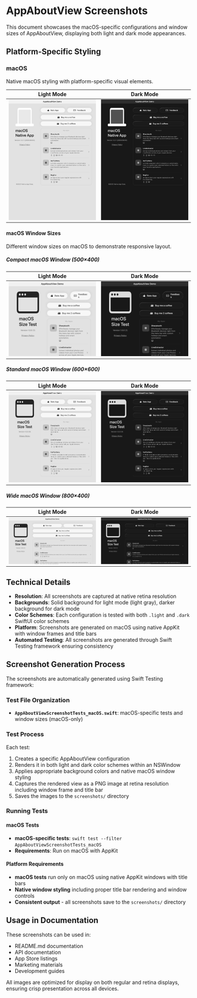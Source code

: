 # AppAboutView Screenshots

This document showcases the macOS-specific configurations and window sizes of AppAboutView, displaying both light and dark mode appearances.

## Platform-Specific Styling

### macOS
Native macOS styling with platform-specific visual elements.

| Light Mode | Dark Mode |
|------------|-----------|
| ![macOS Light](screenshots/AppAboutView_macOS_Light.png) | ![macOS Dark](screenshots/AppAboutView_macOS_Dark.png) |

#### macOS Window Sizes
Different window sizes on macOS to demonstrate responsive layout.

##### Compact macOS Window (500×400)
| Light Mode | Dark Mode |
|------------|-----------|
| ![macOS Compact Light](screenshots/AppAboutView_macOS_Size_Compact_500x400_Light.png) | ![macOS Compact Dark](screenshots/AppAboutView_macOS_Size_Compact_500x400_Dark.png) |

##### Standard macOS Window (600×600)  
| Light Mode | Dark Mode |
|------------|-----------|
| ![macOS Standard Light](screenshots/AppAboutView_macOS_Size_Standard_600x600_Light.png) | ![macOS Standard Dark](screenshots/AppAboutView_macOS_Size_Standard_600x600_Dark.png) |

##### Wide macOS Window (800×400)
| Light Mode | Dark Mode |
|------------|-----------|
| ![macOS Wide Light](screenshots/AppAboutView_macOS_Size_Wide_800x400_Light.png) | ![macOS Wide Dark](screenshots/AppAboutView_macOS_Size_Wide_800x400_Dark.png) |


## Technical Details

- **Resolution**: All screenshots are captured at native retina resolution
- **Backgrounds**: Solid background for light mode (light gray), darker background for dark mode
- **Color Schemes**: Each configuration is tested with both `.light` and `.dark` SwiftUI color schemes
- **Platform**: Screenshots are generated on macOS using native AppKit with window frames and title bars
- **Automated Testing**: All screenshots are generated through Swift Testing framework ensuring consistency

## Screenshot Generation Process

The screenshots are automatically generated using Swift Testing framework:

### Test File Organization

- **`AppAboutViewScreenshotTests_macOS.swift`**: macOS-specific tests and window sizes (macOS-only)

### Test Process

Each test:

1. Creates a specific AppAboutView configuration
2. Renders it in both light and dark color schemes within an NSWindow
3. Applies appropriate background colors and native macOS window styling
4. Captures the rendered view as a PNG image at retina resolution including window frame and title bar
5. Saves the images to the `screenshots/` directory

### Running Tests

#### macOS Tests
- **macOS-specific tests**: `swift test --filter AppAboutViewScreenshotTests_macOS`
- **Requirements**: Run on macOS with AppKit

#### Platform Requirements
- **macOS tests** run only on macOS using native AppKit windows with title bars
- **Native window styling** including proper title bar rendering and window controls
- **Consistent output** - all screenshots save to the `screenshots/` directory

## Usage in Documentation

These screenshots can be used in:
- README.md documentation
- API documentation
- App Store listings
- Marketing materials
- Development guides

All images are optimized for display on both regular and retina displays, ensuring crisp presentation across all devices.